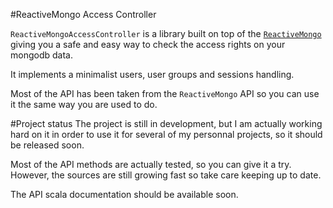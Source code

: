 #ReactiveMongo Access Controller

`ReactiveMongoAccessController` is a library built on top of the [`ReactiveMongo`](https://github.com/ReactiveMongo/ReactiveMongo) giving you a safe and easy way to check the access rights on your mongodb data.

It implements a minimalist users, user groups and sessions handling.

Most of the API has been taken from the `ReactiveMongo` API so you can use it the same way you are used to do.

#Project status
The project is still in development, but I am actually working hard on it in order to use it for several of my personnal projects, so it should be released soon.

Most of the API methods are actually tested, so you can give it a try. However, the sources are still growing fast so take care keeping up to date.

The API scala documentation should be available soon.
